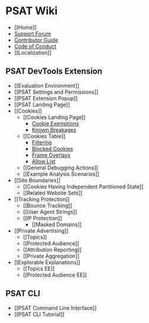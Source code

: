 # PSAT Wiki

- [[Home]]
- [Support Forum](https://github.com/GoogleChromeLabs/ps-analysis-tool/discussions/categories/support-forum)
- [Contributor Guide](https://github.com/GoogleChromeLabs/ps-analysis-tool/blob/master/docs/CONTRIBUTING.md)
- [Code of Conduct](https://github.com/GoogleChromeLabs/ps-analysis-tool/blob/master/docs/code-of-conduct.md)
- [[Localization]]

## PSAT DevTools Extension

- [[Evaluation Environment]]
- [[PSAT Settings and Permissions]]
- [[PSAT Extension Popup]]
- [[PSAT Landing Page]]
- [[Cookies]]
  - [[Cookies Landing Page]]
    - [Cookie Exemptions](https://github.com/GoogleChromeLabs/ps-analysis-tool/wiki/Cookies-Landing-Page#cookie-exemptions)
    - [Known Breakages](https://github.com/GoogleChromeLabs/ps-analysis-tool/wiki/Cookies-Landing-Page#detecting-potential-breakages)
  - [[Cookies Table]]
    - [Filtering](https://github.com/GoogleChromeLabs/ps-analysis-tool/wiki/Cookies-Table#filtering)
    - [Blocked Cookies](https://github.com/GoogleChromeLabs/ps-analysis-tool/wiki/Cookies-Table#blocked-cookies)
    - [Frame Overlays](https://github.com/GoogleChromeLabs/ps-analysis-tool/wiki/Cookies-Table#frame-overlays)
    - [Allow List](https://github.com/GoogleChromeLabs/ps-analysis-tool/wiki/Cookies-Table#allow-cookies-for-specific-domains-during-browsing-sessions)
  - [[General Debugging Actions]]
  - [[Example Analysis Scenarios]]
- [[Site Boundaries]]
  - [[Cookies Having Independent Partitioned State]]
  - [[Related Website Sets]]
- [[Tracking Protection]]
  - [[Bounce Tracking]]
  - [[User Agent Strings]]
  - [[IP Protection]]
    - [[Masked Domains]]
- [[Private Advertising]]
  - [[Topics]]
  - [[Protected Audience]]
  - [[Attribution Reporting]]
  - [[Private Aggregation]]
- [[Explorable Explanations]]
  - [[Topics EE]]
  - [[Protected Audience EE]]

## PSAT CLI

- [[PSAT Command Line Interface]]
- [[PSAT CLI Tutorial]]
